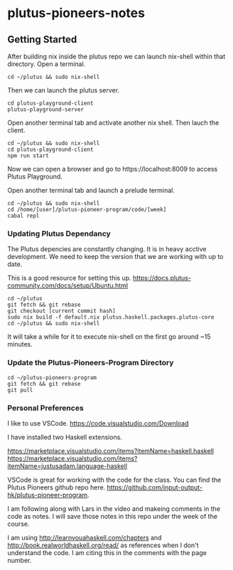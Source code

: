 # plutus-pioneers-notes
## Getting Started

After building nix inside the plutus repo we can launch nix-shell within that directory. Open a terminal.

` cd ~/plutus && sudo nix-shell `

Then we can launch the plutus server.

``` 
cd plutus-playground-client
plutus-playground-server 
``` 

Open another terminal tab and activate another nix shell. Then lauch the client.

```
cd ~/plutus && sudo nix-shell
cd plutus-playground-client
npm run start
```

Now we can open a browser and go to https://localhost:8009 to access Plutus Playground.

Open another terminal tab and launch a prelude terminal.

```
cd ~/plutus && sudo nix-shell
cd /home/[user]/plutus-pioneer-program/code/[week]
cabal repl
```

### Updating Plutus Dependancy

The Plutus depencies are constantly changing. It is in heavy acctive development. We need to keep the version that we are working with up to date.

This is a good resource for setting this up.
https://docs.plutus-community.com/docs/setup/Ubuntu.html

```
cd ~/plutus
git fetch && git rebase
git checkout [current commit hash]
sudo nix build -f default.nix plutus.haskell.packages.plutus-core
cd ~/plutus && sudo nix-shell
```
It will take a while for it to execute nix-shell on the first go around ~15 minutes.

### Update the Plutus-Pioneers-Program Directory
```
cd ~/plutus-pioneers-program
git fetch && git rebase
git pull
```

### Personal Preferences

I like to use VSCode. https://code.visualstudio.com/Download

I have installed two Haskell extensions.

https://marketplace.visualstudio.com/items?itemName=haskell.haskell
https://marketplace.visualstudio.com/items?itemName=justusadam.language-haskell

VSCode is great for working with the code for the class. You can find the Plutus Pioneers github repo here. https://github.com/input-output-hk/plutus-pioneer-program.

I am following along with Lars in the video and makeing comments in the code as notes. I will save those notes in this repo under the week of the course.

I am using http://learnyouahaskell.com/chapters and http://book.realworldhaskell.org/read/ as references when I don't understand the code. I am citing this in the comments with the page number.

